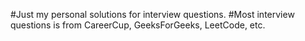 #Just my personal solutions for interview questions.
#Most interview questions is from CareerCup, GeeksForGeeks, LeetCode, etc.
